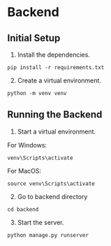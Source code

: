 # Backend

## Initial Setup
1. Install the dependencies.
```
pip install -r requirements.txt
```

2. Create a virtual environment.
```
python -m venv venv
```

## Running the Backend
1. Start a virtual environment.

For Windows:
```
venv\Scripts\activate
```

For MacOS:
```
source venv\Scripts\activate
```

2. Go to backend directory
```
cd backend
```

3. Start the server.
```
python manage.py runserver
```

